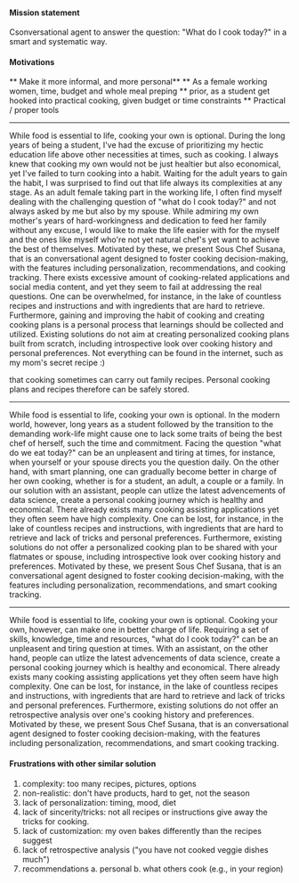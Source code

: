 #### Mission statement
Csonversational agent to answer the question: "What do I cook today?" in a smart and systematic way.

#### Motivations
** Make it more informal, and more personal**
** As a female working women, time, budget and whole meal preping
** prior, as a student get hooked into practical cooking, given budget or time constraints
** Practical / proper tools

-----------------
While food is essential to life, cooking your own is optional. During the long years of being a student, I've had the excuse of prioritizing my hectic education life above other necessities at times, such as cooking. I always knew that cooking my own would not be just healtier but also economical, yet I've failed to turn cooking into a habit. Waiting for the adult years to gain the habit, I was surprised to find out that life always its complexities at any stage. As an adult female taking part in the working life, I often find myself dealing with the challenging question of "what do I cook today?" and not always asked by me but also by my spouse. While admiring my own mother's years of hard-workingness and dedication to feed her family without any excuse, I would like to make the life easier with for the myself and the ones like myself who're not yet natural chef's yet want to achieve the best of themselves. Motivated by these, we present Sous Chef Susana, that is an conversational agent designed to foster cooking decision-making, with the features including personalization, recommendations, and cooking tracking. There exists excessive amount of cooking-related applications and social media content, and yet they seem to fail at addressing the real questions. One can be overwhelmed, for instance, in the lake of countless recipes and instructions and with ingredients that are hard to retrieve. Furthermore, gaining and improving the habit of cooking and creating cooking plans is a personal process that learnings should be collected and utilized. Existing solutions do not aim at creating personalized cooking plans built from scratch, including introspective look over cooking history and personal preferences. Not everything can be found in the internet, such as my mom's secret recipe :)

that cooking sometimes can carry out family recipes. Personal cooking plans and recipes therefore can be safely stored.


---------------

While food is essential to life, cooking your own is optional. In the modern world, however, long years as a student followed by the transition to the demanding work-life might cause one to lack some traits of being the best chef of herself, such the time and commitment. Facing the question "what do we eat today?" can be an unpleasent and tiring at times, for instance, when yourself or your spouse directs you the question daily. On the other hand, with smart planning, one can gradually become better in charge of her own cooking, whether is for a student, an adult, a couple or a family. In our solution with an assistant, people can utlize the latest advencements of data science, create a personal cooking journey which is healthy and economical. There already exists many cooking assisting applications yet they often seem have high complexity. One can be lost, for instance, in the lake of countless recipes and instructions, with ingredients that are hard to retrieve and lack of tricks and personal preferences. Furthermore, existing solutions do not offer a personalized cooking plan to be shared with your flatmates or spouse, including introspective look over cooking history and preferences. Motivated by these, we present Sous Chef Susana, that is an conversational agent designed to foster cooking decision-making, with the features including personalization, recommendations, and smart cooking tracking.



----

While food is essential to life, cooking your own is optional. Cooking your own, however, can make one in better charge of life. Requiring a set of skills, knowledge, time and resources, "what do I cook today?" can be an unpleasent and tiring question at times. With an assistant, on the other hand, people can utlize the latest advencements of data science, create a personal cooking journey which is healthy and economical. There already exists many cooking assisting applications yet they often seem have high complexity. One can be lost, for instance, in the lake of countless recipes and instructions, with ingredients that are hard to retrieve and lack of tricks and personal preferences. Furthermore, existing solutions do not offer an retrospective analysis over one's cooking history and preferences. Motivated by these, we present Sous Chef Susana, that is an conversational agent designed to foster cooking decision-making, with the features including personalization, recommendations, and smart cooking tracking.


#### Frustrations with other similar solution
1. complexity: too many recipes, pictures, options
2. non-realistic: don't have products, hard to get, not the season
3. lack of personalization: timing, mood, diet
4. lack of sincerity/tricks: not all recipes or instructions give away the tricks for cooking.
5. lack of customization: my oven bakes differently than the recipes suggest
6. lack of retrospective analysis ("you have not cooked veggie dishes much")
7. recommendations
  a. personal
  b. what others cook (e.g., in your region)
